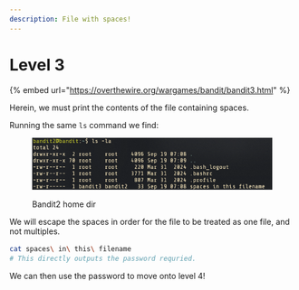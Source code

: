```yaml
---
description: File with spaces!
---
```


# Level 3

{% embed url="https://overthewire.org/wargames/bandit/bandit3.html" %}

Herein, we must print the contents of the file containing spaces.

Running the same `ls` command we find:

<figure><img src="../.gitbook/assets/image (3) (1).png" alt=""><figcaption><p>Bandit2 home dir</p></figcaption></figure>

We will escape the spaces in order for the file to be treated as one file, and not multiples.

```bash
cat spaces\ in\ this\ filename
# This directly outputs the password requried.
```

We can then use the password to move onto level 4!

